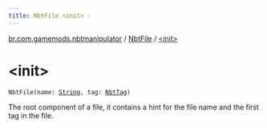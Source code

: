 ```yaml
---
title: NbtFile.<init> - 
---
```


[br.com.gamemods.nbtmanipulator](../index.html) / [NbtFile](index.html) / [&lt;init&gt;](./-init-.html)

# &lt;init&gt;

`NbtFile(name: `[`String`](https://kotlinlang.org/api/latest/jvm/stdlib/kotlin/-string/index.html)`, tag: `[`NbtTag`](../-nbt-tag.html)`)`

The root component of a file, it contains a hint for the file name and the first tag in the file.

